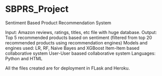 # SBPRS_Project

Sentiment Based Product Recommendation System

Input: Amazon reviews, ratings, titles, etc file with huge database.
Output: Top 5 recommended products based on sentiment (filtered from top 20 recommended products using recommendation engines)
Models and engines used: 
  LR, RF, Naive Bayes and  XGBoost
  Item-Item based collaborative system
  User-User baased collaborative system
Languages: Python and HTML

All the files created are for deployment in FLask and Heroku.
